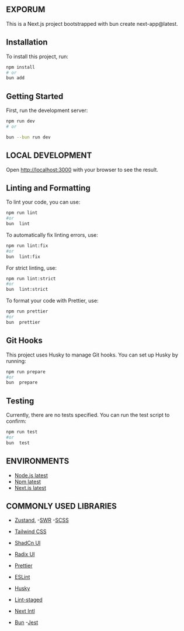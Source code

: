 ## EXPORUM

This is a Next.js project bootstrapped with bun create next-app@latest.

## Installation

To install this project, run:

```bash
npm install
# or
bun add
```

## Getting Started

First, run the development server:

```bash
npm run dev
# or

bun --bun run dev
```

## LOCAL DEVELOPMENT

Open [http://localhost:3000](http://localhost:3000) with your browser to see the result.

## Linting and Formatting

To lint your code, you can use:

```bash
npm run lint
#or
bun  lint
```

To automatically fix linting errors, use:

```bash
npm run lint:fix
#or
bun  lint:fix
```

For strict linting, use:

```bash
npm run lint:strict
#or
bun  lint:strict
```

To format your code with Prettier, use:

```bash
npm run prettier
#or
bun  prettier
```

## Git Hooks

This project uses Husky to manage Git hooks. You can set up Husky by running:

```bash
npm run prepare
#or
bun  prepare
```

## Testing

Currently, there are no tests specified. You can run the test script to confirm:

```bash
npm run test
#or
bun  test
```

## ENVIRONMENTS

- [Node.js latest](https://nodejs.org/en/)
- [Npm latest](https://www.npmjs.com/)
- [Next.js latest](https://nextjs.org/)

## COMMONLY USED LIBRARIES

- [Zustand](https://github.com/pmndrs/zustand), -[SWR](https://swr.vercel.app/) -[SCSS](https://sass-lang.com/)

- [Tailwind CSS](https://tailwindcss.com/)
- [ShadCn UI](https://ui.shadcn.com/)
- [Radix UI](https://www.radix-ui.com/)
- [Prettier](https://prettier.io/)
- [ESLint](https://eslint.org/)
- [Husky](https://github.com/typicode/husky)
- [Lint-staged](https://github.com/okonet/lint-staged)
- [Next Intl](https://github.com/vercel/next.js/tree/canary/packages/next-intl)
- [Bun](https://bun.run/) -[Jest](https://jestjs.io/)

